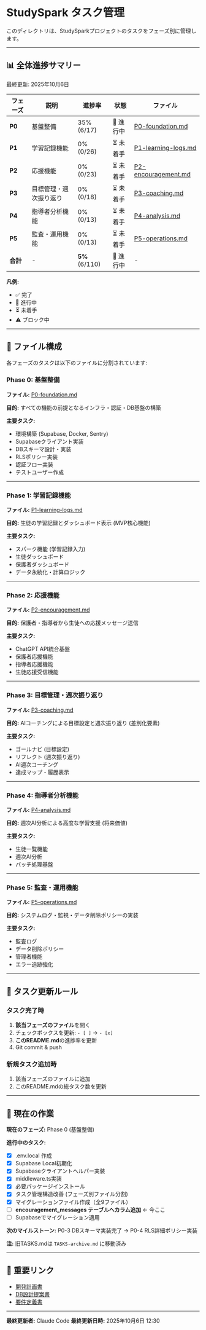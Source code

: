 # StudySpark タスク管理

このディレクトリは、StudySparkプロジェクトのタスクをフェーズ別に管理します。

---

## 📊 全体進捗サマリー

最終更新: 2025年10月6日

| フェーズ | 説明 | 進捗率 | 状態 | ファイル |
|---------|------|--------|------|----------|
| **P0** | 基盤整備 | 35% (6/17) | 🔄 進行中 | [P0-foundation.md](P0-foundation.md) |
| **P1** | 学習記録機能 | 0% (0/26) | ⏳ 未着手 | [P1-learning-logs.md](P1-learning-logs.md) |
| **P2** | 応援機能 | 0% (0/23) | ⏳ 未着手 | [P2-encouragement.md](P2-encouragement.md) |
| **P3** | 目標管理・週次振り返り | 0% (0/18) | ⏳ 未着手 | [P3-coaching.md](P3-coaching.md) |
| **P4** | 指導者分析機能 | 0% (0/13) | ⏳ 未着手 | [P4-analysis.md](P4-analysis.md) |
| **P5** | 監査・運用機能 | 0% (0/13) | ⏳ 未着手 | [P5-operations.md](P5-operations.md) |
| **合計** | - | **5%** (6/110) | 🔄 進行中 | - |

**凡例:**
- ✅ 完了
- 🔄 進行中
- ⏳ 未着手
- ⚠️ ブロック中

---

## 📁 ファイル構成

各フェーズのタスクは以下のファイルに分割されています:

### Phase 0: 基盤整備
**ファイル:** [P0-foundation.md](P0-foundation.md)

**目的:** すべての機能の前提となるインフラ・認証・DB基盤の構築

**主要タスク:**
- 環境構築 (Supabase, Docker, Sentry)
- Supabaseクライアント実装
- DBスキーマ設計・実装
- RLSポリシー実装
- 認証フロー実装
- テストユーザー作成

---

### Phase 1: 学習記録機能
**ファイル:** [P1-learning-logs.md](P1-learning-logs.md)

**目的:** 生徒の学習記録とダッシュボード表示 (MVP核心機能)

**主要タスク:**
- スパーク機能 (学習記録入力)
- 生徒ダッシュボード
- 保護者ダッシュボード
- データ永続化・計算ロジック

---

### Phase 2: 応援機能
**ファイル:** [P2-encouragement.md](P2-encouragement.md)

**目的:** 保護者・指導者から生徒への応援メッセージ送信

**主要タスク:**
- ChatGPT API統合基盤
- 保護者応援機能
- 指導者応援機能
- 生徒応援受信機能

---

### Phase 3: 目標管理・週次振り返り
**ファイル:** [P3-coaching.md](P3-coaching.md)

**目的:** AIコーチングによる目標設定と週次振り返り (差別化要素)

**主要タスク:**
- ゴールナビ (目標設定)
- リフレクト (週次振り返り)
- AI週次コーチング
- 達成マップ・履歴表示

---

### Phase 4: 指導者分析機能
**ファイル:** [P4-analysis.md](P4-analysis.md)

**目的:** 週次AI分析による高度な学習支援 (将来価値)

**主要タスク:**
- 生徒一覧機能
- 週次AI分析
- バッチ処理基盤

---

### Phase 5: 監査・運用機能
**ファイル:** [P5-operations.md](P5-operations.md)

**目的:** システムログ・監視・データ削除ポリシーの実装

**主要タスク:**
- 監査ログ
- データ削除ポリシー
- 管理者機能
- エラー追跡強化

---

## 🔄 タスク更新ルール

### タスク完了時

1. **該当フェーズのファイル**を開く
2. チェックボックスを更新: `- [ ]` → `- [x]`
3. **このREADME.md**の進捗率を更新
4. Git commit & push

### 新規タスク追加時

1. 該当フェーズのファイルに追加
2. このREADME.mdの総タスク数を更新

---

## 📝 現在の作業

**現在のフェーズ:** Phase 0 (基盤整備)

**進行中のタスク:**
- [x] .env.local 作成
- [x] Supabase Local初期化
- [x] Supabaseクライアントヘルパー実装
- [x] middleware.ts実装
- [x] 必要パッケージインストール
- [x] タスク管理構造改善 (フェーズ別ファイル分割)
- [x] マイグレーションファイル作成（全9ファイル）
- [ ] **encouragement_messages テーブルへカラム追加** ← 今ここ
- [ ] Supabaseでマイグレーション適用

**次のマイルストーン:** P0-3 DBスキーマ実装完了 → P0-4 RLS詳細ポリシー実装

**注:** 旧TASKS.mdは `TASKS-archive.md` に移動済み

---

## 📌 重要リンク

- [開発計画書](../plan/Phase-Plan.md)
- [DB設計提案書](../db/Schema-Proposal.md)
- [要件定義書](../../docs/)

---

**最終更新者:** Claude Code
**最終更新日時:** 2025年10月6日 12:30
